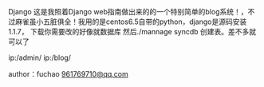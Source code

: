 Django
这是我照着Django web指南做出来的的一个特别简单的blog系统！，不过麻雀虽小五脏俱全！我用的是centos6.5自带的python，django是源码安装1.1.7， 下载你需要改的好像就数据库 然后./mannage syncdb 创建表。差不多就可以了

ip:/admin/
ip:/blog/


author：fuchao
961769710@qq.com
